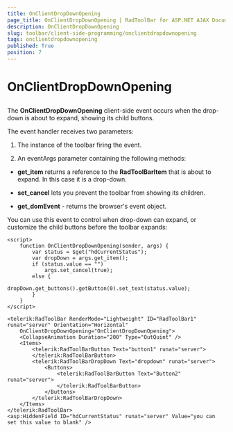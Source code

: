 ```yaml
---
title: OnClientDropDownOpening
page_title: OnClientDropDownOpening | RadToolBar for ASP.NET AJAX Documentation
description: OnClientDropDownOpening
slug: toolbar/client-side-programming/onclientdropdownopening
tags: onclientdropdownopening
published: True
position: 7
---
```


# OnClientDropDownOpening

## 

The **OnClientDropDownOpening** client-side event occurs when the drop-down is about to expand, showing its child buttons.

The event handler receives two parameters:

1. The instance of the toolbar firing the event.

1. An eventArgs parameter containing the following methods:

* **get_item** returns a reference to the **RadToolBarItem** that is about to expand. In this case it is a drop-down.

* **set_cancel** lets you prevent the toolbar from showing its children.

* **get_domEvent** - returns the browser's event object.

You can use this event to control when drop-down can expand, or customize the child buttons before the toolbar expands:

````ASPNET	
<script>
    function OnClientDropDownOpening(sender, args) {
        var status = $get("hdCurrentStatus");
        var dropDown = args.get_item();
        if (status.value == "")
            args.set_cancel(true);
        else {
            dropDown.get_buttons().getButton(0).set_text(status.value);
        }
    }       
</script>

<telerik:RadToolBar RenderMode="Lightweight" ID="RadToolBar1" runat="server" Orientation="Horizontal" 
	OnClientDropDownOpening="OnClientDropDownOpening">
    <CollapseAnimation Duration="200" Type="OutQuint" />
    <Items>
        <telerik:RadToolBarButton Text="button1" runat="server">
        </telerik:RadToolBarButton>
        <telerik:RadToolBarDropDown Text="dropdown" runat="server">
            <Buttons>
                <telerik:RadToolBarButton Text="Button2" runat="server">
                </telerik:RadToolBarButton>
            </Buttons>
        </telerik:RadToolBarDropDown>
    </Items>
</telerik:RadToolBar>
<asp:HiddenField ID="hdCurrentStatus" runat="server" Value="you can set this value to blank" />
````


